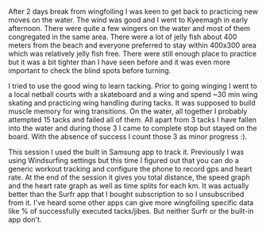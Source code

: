 After 2 days break from wingfoiling I was keen to get back to practicing new moves on the water. The wind was good and I went to Kyeemagh in early afternoon. There were quite a few wingers on the water and most of them congregated in the same area. There were a lot of jelly fish about 400 meters from the beach and everyone preferred to stay within 400x300 area which was relatively jelly fish free. There were still enough place to practice but it was a bit tighter than I have seen before and it was even more important to check the blind spots before turning. 

I tried to use the good wing to learn tacking. Prior to going winging I went to a local netball courts with a skateboard and a wing and spend ~30 min wing skating and practicing wing handling during tacks. It was supposed to build muscle memory for wing transitions. On the water, all together I probably attempted 15 tacks and failed all of them. All apart from 3 tacks I have fallen into the water and during those 3 I came to complete stop but stayed on the board. With the absence of success I count those 3 as minor progress :). 

This session I used the built in Samsung app to track it. Previously I was using Windsurfing settings but this time I figured out that you can do a generic workout tracking and configure the phone to record gps and heart rate. At the end of the session it gives you total distance, the speed graph and the heart rate graph as well as time splits for each km. It was actually better than the Surfr app that I bought subscription to so I unsubscribed from it. I've heard some other apps can give more wingfoiling specific data like % of successfully executed tacks/jibes. But neither Surfr or the built-in app don't.  